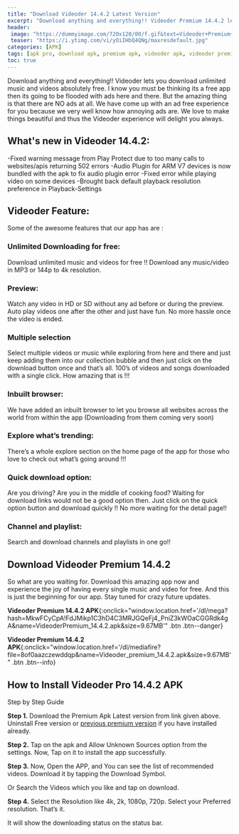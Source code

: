 ```yaml
---
title: "Download Videoder 14.4.2 Latest Version"
excerpt: "Download anything and everything!! Videoder Premium 14.4.2 lets you download unlimited music and videos for absolutely free. Withouds annoying Ads"
header:
 image: "https://dummyimage.com/720x120/00/f.gif&text=Videoder+Premium+14.4.2"
 teaser: "https://i.ytimg.com/vi/yOiIHbQ4QNg/maxresdefault.jpg"
categories: [APK]
tags: [apk pro, download apk, premium apk, videoder apk, videoder premium, videoder pro]
toc: true
---
```

Download anything and everything!! Videoder lets you download unlimited music and videos absolutely free. I know you must be thinking its a free app then its going to be flooded with ads here and there. But the amazing thing is that there are NO ads at all. We have come up with an ad free experience for you because we very well know how annoying ads are. We love to make things beautiful and thus the Videoder experience will delight you always.

## What's new in Videoder 14.4.2:

-Fixed warning message from Play Protect due to too many calls to websites/apis returning 502 errors
-Audio Plugin for ARM V7 devices is now bundled with the apk to fix audio plugin error
-Fixed error while playing video on some devices
-Brought back default playback resolution preference in Playback-Settings

## Videoder Feature:

Some of the awesome features that our app has are :

### Unlimited Downloading for free:

Download unlimited music and videos for free !!
Download any music/video in MP3 or 144p to 4k resolution.

### Preview:

Watch any video in HD or SD without any ad before or during the preview.
Auto play videos one after the other and just have fun. No more hassle once the video is ended.

### Multiple selection

Select multiple videos or music while exploring from here and there and just keep adding them into our collection bubble and then just click on the download button once and that’s all.
100’s of videos and songs downloaded with a single click. How amazing that is !!!

### Inbuilt browser:

We have added an inbuilt browser to let you browse all websites across the world from within the app (Downloading from them coming very soon)

### Explore what’s trending:

There’s a whole explore section on the home page of the app for those who love to check out what’s going around !!!

### Quick download option:

Are you driving? Are you in the middle of cooking food? Waiting for download links would not be a good option then. Just click on the quick option button and download quickly !! No more waiting for the detail page!!

### Channel and playlist:

Search and download channels and playlists in one go!!

## Download Videoder Premium 14.4.2

So what are you waiting for. Download this amazing app now and experience the joy of having every single music and video for free. And this is just the beginning for our app. Stay tuned for crazy future updates.

**Videoder Premium 14.4.2 APK**{:onclick="window.location.href='/dl/mega?hash=MkwFCyCpA!FdJMikp1C3hD4C3MRJGQeFj4_PniZ3kWOaCGGRdk4gA&name=VideoderPremium_14.4.2.apk&size=9.67MB'" .btn .btn--danger}

**Videoder Premium 14.4.2 APK**{:onclick="window.location.href='/dl/mediafire?file=8of0aazczewddqp&name=Videoder_premium_14.4.2.apk&size=9.67MB'" .btn .btn--info}

## How to Install Videoder Pro 14.4.2 APK

Step by Step Guide

**Step 1.** Download the Premium Apk Latest version from link given above. Uninstall Free version or [previous premium version](/videoder-v14-video-music-downloader-adfree) if you have installed already.

**Step 2.** Tap on the apk and Allow Unknown Sources option from the settings. Now, Tap on it to install the app successfully.

**Step 3.** Now, Open the APP, and You can see the list of recommended videos. Download it by tapping the Download Symbol.

Or Search the Videos which you like and tap on download.

**Step 4.** Select the Resolution like 4k, 2k, 1080p, 720p. Select your Preferred resolution. That’s it.

It will show the downloading status on the status bar.
